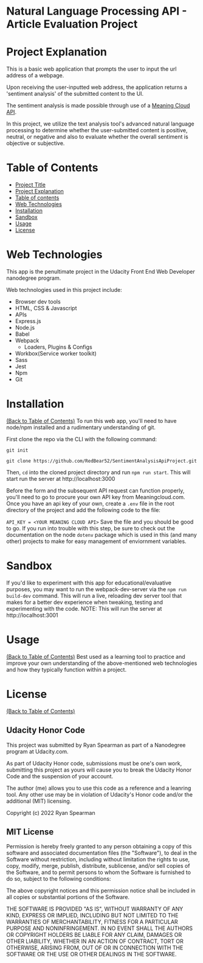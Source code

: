 # Natural Language Processing API - Article Evaluation Project

# Project Explanation
This is a basic web application that prompts the user to input the url address of a webpage.

Upon receiving the user-inputted web address, the application returns a 'sentiment analysis' of the submitted content to the UI.

The sentiment analysis is made possible through use of a [Meaning Cloud API](https://www.meaningcloud.com).

In this project, we utilize the text analysis tool's advanced natural language processing to determine whether the user-submitted content is positive, neutral, or negative and also to evaluate whether the overall sentiment is objective or subjective.

# Table of Contents
- [Project Title](#natural-language-processing-API-news-evaluation-project)
- [Project Explanation](#project-explanation)
- [Table of contents](#table-of-contents)
- [Web Technologies](#web-technologies)
- [Installation](#installation)
- [Sandbox](#sandbox)
- [Usage](#usage)
- [License](#license)

# Web Technologies
This app is the penultimate project in the Udacity Front End Web Developer nanodegree program.

Web technologies used in this project include:
- Browser dev tools
- HTML, CSS & Javascript
- APIs
- Express.js
- Node.js
- Babel
- Webpack
    - Loaders, Plugins & Configs
- Workbox(Service worker toolkit)
- Sass
- Jest
- Npm
- Git

# Installation
[(Back to Table of Contents)](#table-of-contents)
To run this web app, you'll need to have node/npm installed and a rudimentary understanding of git.

First clone the repo via the CLI with the following command:

`git init`

`git clone https://github.com/RedBear52/SentimentAnalysisApiProject.git`

Then, `cd` into the cloned project directory and run `npm run start`.
This will start run the server at http://localhost:3000

Before the form and the subsequent API request can function properly, you'll need to go to procure your own API key from Meaningcloud.com.
Once you have an api key of your own, create a `.env` file in the root directory of the project and add the following code to the file:

`API_KEY = <YOUR MEANING CLOUD API>`
Save the file and you should be good to go. If you run into trouble with this step, be sure to check out the documentation on the node `dotenv` package which is used in this (and many other) projects to make for easy management of enviornment variables.

# Sandbox
If you'd like to experiment with this app for educational/evaluative purposes, you may want to run the webpack-dev-server via the `npm run build-dev` command.
This will run a live, reloading dev server tool that makes for a better dev experience when tweaking, testing and experimenting with the code.
NOTE: This will run the server at http://localhost:3001

# Usage
[(Back to Table of Contents)](#table-of-contents)
Best used as a learning tool to practice and improve your own understanding of the above-mentioned web technologies and how they typically function within a project.

# License
[(Back to Table of Contents)](#table-of-contents)
## Udacity Honor Code
This project was submitted by Ryan Spearman as part of a Nanodegree program at Udacity.com.

As part of Udacity Honor code, submissions must be one's own work,
submitting this project as yours will cause you to break the Udacity Honor Code
and the suspension of your account.

The author (me) allows you to use this code as a reference and a leanring tool. Any other use may be in violation of Udacity's Honor code and/or the additional (MIT) licensing.

Copyright (c) 2022 Ryan Spearman

## MIT License

Permission is hereby freely granted to any person obtaining a copy
of this software and associated documentation files (the "Software"), to deal
in the Software without restriction, including without limitation the rights
to use, copy, modify, merge, publish, distribute, sublicense, and/or sell
copies of the Software, and to permit persons to whom the Software is
furnished to do so, subject to the following conditions:

The above copyright notices and this permission notice shall be included in all
copies or substantial portions of the Software.

THE SOFTWARE IS PROVIDED "AS IS", WITHOUT WARRANTY OF ANY KIND, EXPRESS OR
IMPLIED, INCLUDING BUT NOT LIMITED TO THE WARRANTIES OF MERCHANTABILITY,
FITNESS FOR A PARTICULAR PURPOSE AND NONINFRINGEMENT. IN NO EVENT SHALL THE
AUTHORS OR COPYRIGHT HOLDERS BE LIABLE FOR ANY CLAIM, DAMAGES OR OTHER
LIABILITY, WHETHER IN AN ACTION OF CONTRACT, TORT OR OTHERWISE, ARISING FROM,
OUT OF OR IN CONNECTION WITH THE SOFTWARE OR THE USE OR OTHER DEALINGS IN THE
SOFTWARE.